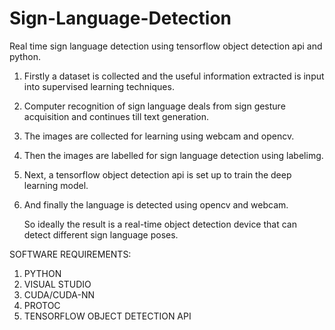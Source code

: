 # Sign-Language-Detection
Real time sign language detection using tensorflow object detection api and python.


1) Firstly a dataset is collected and the useful information extracted is input into supervised learning techniques.
2) Computer recognition of sign language deals from sign gesture acquisition and continues till text generation.
3) The images are collected for learning using webcam and opencv. 
4) Then the images are labelled for sign language detection using labelimg. 
5) Next, a tensorflow object detection api is set up to train the deep learning model.
6) And finally the language is detected using opencv and webcam.  
   
   So ideally the result is a real-time object detection device that can detect different sign
language poses.

SOFTWARE REQUIREMENTS: 

1) PYTHON
2) VISUAL STUDIO
3) CUDA/CUDA-NN
4) PROTOC
5) TENSORFLOW OBJECT DETECTION API 

